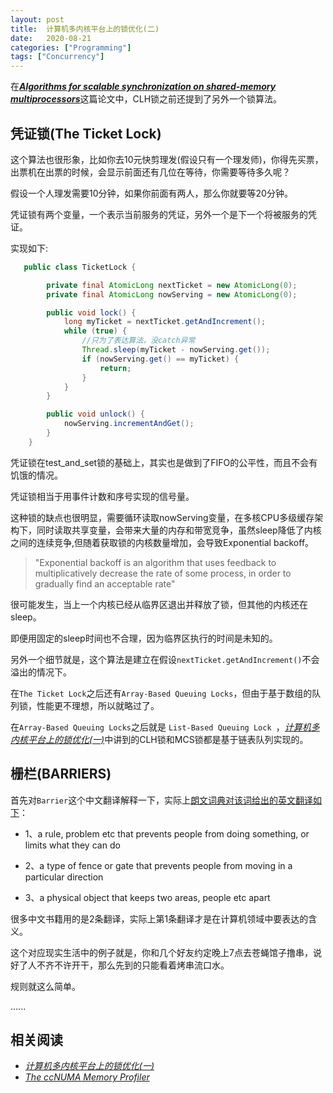 ```yaml
---
layout: post
title:  计算机多内核平台上的锁优化(二)
date:   2020-08-21
categories: ["Programming"]
tags: ["Concurrency"]
---
```


在[**_Algorithms for scalable synchronization on shared-memory multiprocessors_**](https://www.cs.rice.edu/~johnmc/papers/tocs91.pdf)这篇论文中，CLH锁之前还提到了另外一个锁算法。

## 凭证锁(The Ticket Lock)

这个算法也很形象，比如你去10元快剪理发(假设只有一个理发师)，你得先买票，出票机在出票的时候，会显示前面还有几位在等待，你需要等待多久呢？

假设一个人理发需要10分钟，如果你前面有两人，那么你就要等20分钟。

凭证锁有两个变量，一个表示当前服务的凭证，另外一个是下一个将被服务的凭证。

实现如下:

``` Java
   public class TicketLock {

        private final AtomicLong nextTicket = new AtomicLong(0);
        private final AtomicLong nowServing = new AtomicLong(0);

        public void lock() {
            long myTicket = nextTicket.getAndIncrement();
            while (true) {
                //只为了表达算法，没catch异常
                Thread.sleep(myTicket - nowServing.get());
                if (nowServing.get() == myTicket) {
                    return;
                }
            }
        }

        public void unlock() {
            nowServing.incrementAndGet();
        }
    }
```
凭证锁在test_and_set锁的基础上，其实也是做到了FIFO的公平性，而且不会有饥饿的情况。

凭证锁相当于用事件计数和序号实现的信号量。

这种锁的缺点也很明显，需要循环读取nowServing变量，在多核CPU多级缓存架构下，同时读取共享变量，会带来大量的内存和带宽竞争，虽然sleep降低了内核之间的连续竞争,但随着获取锁的内核数量增加，会导致Exponential backoff。

>"Exponential backoff is an algorithm that uses feedback to multiplicatively decrease the rate of some process, in order to gradually find an acceptable rate"

很可能发生，当上一个内核已经从临界区退出并释放了锁，但其他的内核还在sleep。

即便用固定的sleep时间也不合理，因为临界区执行的时间是未知的。

另外一个细节就是，这个算法是建立在假设`nextTicket.getAndIncrement()`不会溢出的情况下。

在`The Ticket Lock`之后还有`Array-Based Queuing Locks`，但由于基于数组的队列锁，性能更不理想，所以就略过了。

在`Array-Based Queuing Locks`之后就是 `List-Based Queuing Lock `，[*计算机多内核平台上的锁优化(一)*](https://blog.xiebiao.com/post/2020-08-19-locks-on-multicore/)中讲到的CLH锁和MCS锁都是基于链表队列实现的。

## 栅栏(BARRIERS)
首先对`Barrier`这个中文翻译解释一下，实际上[朗文词典对该词给出的英文翻译如下](https://www.ldoceonline.com/dictionary/barrier)：

- 1、a rule, problem etc that prevents people from doing something, or limits what they can do
  
- 2、a type of fence or gate that prevents people from moving in a particular direction
- 3、a physical object that keeps two areas, people etc apart

很多中文书籍用的是2条翻译，实际上第1条翻译才是在计算机领域中要表达的含义。

这个对应现实生活中的例子就是，你和几个好友约定晚上7点去苍蝇馆子撸串，说好了人不齐不许开干，那么先到的只能看着烤串流口水。

规则就这么简单。

......

## 相关阅读

- [*计算机多内核平台上的锁优化(一)*](https://blog.xiebiao.com/post/2020-08-19-locks-on-multicore/)
-  [*The ccNUMA Memory Profiler*](http://www.cs.utah.edu/~ald/pubs/CC-numa.pdf)
